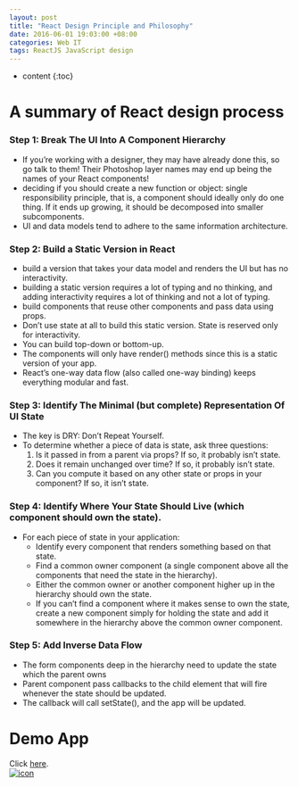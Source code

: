 ```yaml
---
layout: post
title: "React Design Principle and Philosophy"
date: 2016-06-01 19:03:00 +08:00
categories: Web IT
tags: ReactJS JavaScript design
---
```


* content
{:toc}

# A summary of React design process

### Step 1: Break The UI Into A Component Hierarchy  
* If you’re working with a designer, they may have already done this, so go talk to them! Their Photoshop layer names may end up being the names of your React components!
* deciding if you should create a new function or object: single responsibility principle, that is, a component should ideally only do one thing. If it ends up growing, it should be decomposed into smaller subcomponents.
* UI and data models tend to adhere to the same information architecture.






### Step 2: Build a Static Version in React  
* build a version that takes your data model and renders the UI but has no interactivity. 
* building a static version requires a lot of typing and no thinking, and adding interactivity requires a lot of thinking and not a lot of typing.
* build components that reuse other components and pass data using props.
* Don’t use state at all to build this static version. State is reserved only for interactivity.
* You can build top-down or bottom-up. 
* The components will only have render() methods since this is a static version of your app. 
* React’s one-way data flow (also called one-way binding) keeps everything modular and fast.

### Step 3: Identify The Minimal (but complete) Representation Of UI State  
* The key is DRY: Don’t Repeat Yourself.
* To determine whether a piece of data is state, ask three questions:
    1. Is it passed in from a parent via props? If so, it probably isn’t state.
    2. Does it remain unchanged over time? If so, it probably isn’t state.
    3. Can you compute it based on any other state or props in your component? If so, it isn’t state.

### Step 4: Identify Where Your State Should Live (which component should own the state).  
* For each piece of state in your application:
    - Identify every component that renders something based on that state.
    - Find a common owner component (a single component above all the components that need the state in the hierarchy).
    - Either the common owner or another component higher up in the hierarchy should own the state.
    - If you can’t find a component where it makes sense to own the state, create a new component simply for holding the state and add it somewhere in the hierarchy above the common owner component.

### Step 5: Add Inverse Data Flow  
* The form components deep in the hierarchy need to update the state which the parent owns
* Parent component pass callbacks to the child element that will fire whenever the state should be updated.
* The callback will call setState(), and the app will be updated.


# Demo App
Click [here](https://eastmanjian.cn/react_demo/thinking_in_react).  
[![icon](https://img.shields.io/badge/-Source%20Code-lightgrey.svg)](https://github.com/EastmanJian/react_demo/blob/master/react-demo-app/src/thinkingInReact.js)